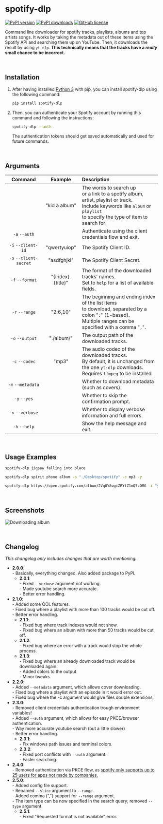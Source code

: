 # spotify-dlp
[![PyPI version](https://img.shields.io/pypi/v/spotify-dlp)](https://pypi.org/project/spotify-dlp/)
[![PyPI downloads](https://img.shields.io/pypi/dm/spotify-dlp)](https://pypi.org/project/spotify-dlp/)
[![GitHub license](https://img.shields.io/github/license/zWolfrost/spotify-dlp)](LICENSE)

Command line downloader for spotify tracks, playlists, albums and top artists songs.
It works by taking the metadata out of these items using the Spotify API and searching them up on YouTube.
Then, it downloads the result by using `yt-dlp`.
**This technically means that the tracks have a *really* small chance to be incorrect.**

&nbsp;
## Installation
1. After having installed [Python 3](https://www.python.org/downloads/) with pip, you can install spotify-dlp using the following command:
	```bash
	pip install spotify-dlp
	```

2. Then, you can authenticate your Spotify account by running this command and following the instructions:
	```bash
	spotify-dlp --auth
	```
	The authentication tokens should get saved automatically and used for future commands.

&nbsp;
## Arguments
| Command                | Example            | Description
|:-:                     |:-:                 |:-
|                        | "kid a album"      | The words to search up<br>or a link to a spotify album, artist, playlist or track.<br>Include keywords like `album` or `playlist`<br>to specify the type of item to search for.
| `-a` `--auth`          |                    | Authenticate using the client credentials flow and exit.
| `-i` `--client-id`     | "qwertyuiop"       | The Spotify Client ID.
| `-s` `--client-secret` | "asdfghjkl"        | The Spotify Client Secret.
| `-f` `--format`        | "{index}. {title}" | The format of the downloaded tracks' names.<br>Set to `help` for a list of available fields.
| `-r` `--range`         | "2:6,10"           | The beginning and ending index of the list items<br>to download, separated by a colon "`:`" (1-based). <br>Multiple ranges can be specified with a comma "`,`".
| `-o` `--output`        | "./album/"         | The output path of the downloaded tracks.
| `-c` `--codec`         | "mp3"              | The audio codec of the downloaded tracks.<br>By default, it is unchanged from the one `yt-dlp` downloads.<br>Requires `ffmpeg` to be installed.
| `-m` `--metadata`      |                    | Whether to download metadata (such as covers).
| `-y` `--yes`           |                    | Whether to skip the confirmation prompt.
| `-v` `--verbose`       |                    | Whether to display verbose information and full errors.
| `-h` `--help`          |                    | Show the help message and exit.

&nbsp;
## Usage Examples
```sh
spotify-dlp jigsaw falling into place
```
```sh
spotify-dlp spirit phone album -o "./Desktop/spotify" -c mp3 -y
```
```sh
spotify-dlp https://open.spotify.com/album/2Vq0Y8wgiZRYtZ1mQ7zOMG -i "your_client_id" -s "your_client_secret"
```

&nbsp;
## Screenshots
![Downloading album](https://i.imgur.com/DorBju2.png)

&nbsp;
## Changelog
*This changelog only includes changes that are worth mentioning.*

- **2.0.0**:
<br>- Basically, everything changed. Also added package to PyPI.
	- **2.0.1**:
	<br>- Fixed `--verbose` argument not working.
	<br>- Made youtube search more accurate.
	<br>- Better error handling.
- **2.1.0**:
<br>- Added some QOL features.
<br>- Fixed bug where a playlist with more than 100 tracks would be cut off.
<br>- Better error handling.
	- **2.1.1**:
	<br>- Fixed bug where track indexes would not show.
	<br>- Fixed bug where an album with more than 50 tracks would be cut off.
	- **2.1.2**:
	<br>- Fixed bug where an error with a track would stop the whole process.
	- **2.1.3**:
	<br>- Fixed bug where an already downloaded track would be downloaded again.
	<br>- Added colors to the output.
	<br>- Minor tweaks.
- **2.2.0**:
<br>- Added `--metadata` argument, which allows cover downloading.
<br>- Fixed bug where a playlist with an episode in it would error out.
<br>- Fixed bug where the -c argument would give files double extensions.
- **2.3.0**:
<br>- Removed client credentials authentication trough environment variables!
<br>- Added `--auth` argument, which allows for easy PKCE/browser authentication.
<br>- Way more accurate youtube search (but a little slower)
<br>- Better error handling.
	- **2.3.1**:
	<br>- Fix windows path issues and terminal colors.
	- **2.3.2**:
	<br>- Fixed port conflicts with `--auth` argument.
	<br>- Faster searching.
- **2.4.0**:
<br>- Removed authentication via PKCE flow, as [spotify only supports up to 25 users for apps not made by companies.](https://docs.google.com/forms/d/1O87xdPP1zWUDyHnduwbEFpcjA57JOaefCgBShKjAqlo/viewform?edit_requested=true)
- **2.5.0**:
<br>- Added config file support.
<br>- Renamed `--slice` argument to `--range`.
<br>- Added comma (",") support for `--range` argument.
<br>- The item type can be now specified in the search query; removed `--type` argument.
	- **2.5.1**:
	<br>- Fixed "Requested format is not available" error.
